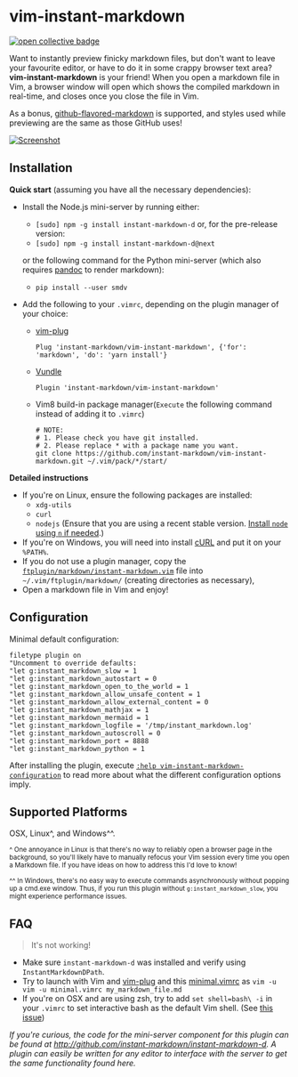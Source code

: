 vim-instant-markdown
====================

[![open collective badge](https://opencollective.com/instant-markdown/tiers/backer/badge.svg?label=backer&color=brightgreen)](https://opencollective.com/instant-markdown/)

Want to instantly preview finicky markdown files, but don't want to leave your
favourite editor, or have to do it in some crappy browser text area?
**vim-instant-markdown** is your friend! When you open a markdown file in Vim,
a browser window will open which shows the compiled markdown in real-time, and
closes once you close the file in Vim.

As a bonus, [github-flavored-markdown][gfm] is supported, and styles used while
previewing are the same as those GitHub uses!

[![Screenshot][ss]][ssbig]

Installation
------------
**Quick start** (assuming you have all the necessary dependencies):

- Install the Node.js mini-server by running either:

  - `[sudo] npm -g install instant-markdown-d` or, for the pre-release version:
  - `[sudo] npm -g install instant-markdown-d@next`

  or the following command for the Python mini-server (which also requires
  [pandoc][pandoc] to render markdown):

  - `pip install --user smdv`

* Add the following to your `.vimrc`, depending on the plugin manager of your
  choice:

  - [vim-plug][plug]

    ```vim
    Plug 'instant-markdown/vim-instant-markdown', {'for': 'markdown', 'do': 'yarn install'}
    ```

  - [Vundle][vundle]

    ```vim
    Plugin 'instant-markdown/vim-instant-markdown'
    ```
  - Vim8 build-in package manager(`Execute` the following command instead of adding it to `.vimrc`)

	```shell
    # NOTE: 
    # 1. Please check you have git installed.
    # 2. Please replace * with a package name you want.
    git clone https://github.com/instant-markdown/vim-instant-markdown.git ~/.vim/pack/*/start/
	```

**Detailed instructions**

- If you're on Linux, ensure the following packages are installed:
  - `xdg-utils`
  - `curl`
  - `nodejs` (Ensure that you are using a recent stable version. [Install `node` using `n` if needed][n].)
- If you're on Windows, you will need into install [cURL][curl] and put it on your `%PATH%`.
- If you do not use a plugin manager, copy the
  [`ftplugin/markdown/instant-markdown.vim`](ftplugin/markdown/instant-markdown.vim)
  file into `~/.vim/ftplugin/markdown/` (creating directories as
  necessary),
- Open a markdown file in Vim and enjoy!


Configuration
-------------

Minimal default configuration:

```vim
filetype plugin on
"Uncomment to override defaults:
"let g:instant_markdown_slow = 1
"let g:instant_markdown_autostart = 0
"let g:instant_markdown_open_to_the_world = 1
"let g:instant_markdown_allow_unsafe_content = 1
"let g:instant_markdown_allow_external_content = 0
"let g:instant_markdown_mathjax = 1
"let g:instant_markdown_mermaid = 1
"let g:instant_markdown_logfile = '/tmp/instant_markdown.log'
"let g:instant_markdown_autoscroll = 0
"let g:instant_markdown_port = 8888
"let g:instant_markdown_python = 1
```

After installing the plugin, execute [`:help vim-instant-markdown-configuration`](./doc/vim-instant-markdown.txt)
to read more about what the different configuration options imply.


Supported Platforms
-------------------

OSX, Linux^, and Windows^^.

<sub>^ One annoyance in Linux is that there's no way to reliably open a
browser page in the background, so you'll likely have to manually refocus your
Vim session every time you open a Markdown file. If you have ideas on how to
address this I'd love to know!</sub>

<sub>^^ In Windows, there's no easy way to execute commands asynchronously
without popping up a cmd.exe window. Thus, if you run this plugin without
`g:instant_markdown_slow`, you might experience performance issues.</sub>

FAQ
---
> It's not working!

- Make sure `instant-markdown-d` was installed and verify using
  `InstantMarkdownDPath`.
- Try to launch with Vim and [vim-plug][plug] and this
  [minimal.vimrc](https://raw.githubusercontent.com/instant-markdown/vim-instant-markdown/master/doc/minimal.vimrc)
  as `vim -u vim -u minimal.vimrc my_markdown_file.md`
- If you're on OSX and are using zsh, try to add `set shell=bash\ -i` in your
  `.vimrc` to set interactive bash as the default Vim shell. (See [this
  issue](http://github.com/instant-markdown/vim-instant-markdown/issues/41))

_If you're curious, the code for the mini-server component for this plugin can
be found at http://github.com/instant-markdown/instant-markdown-d. A plugin can
easily be written for any editor to interface with the server to get the same
functionality found here._


[ss]: https://i.imgur.com/r7G6FNA.gif "Click for bigger preview"
[ssbig]: https://i.imgur.com/4Fty7pw.gif
[n]: https://github.com/tj/n
[gfm]: http://github.github.com/github-flavored-markdown/
[curl]: http://curl.haxx.se/download.html
[tpope-markdown]: https://github.com/tpope/vim-markdown
[plug]: https://github.com/junegunn/vim-plug
[vundle]: https://github.com/gmarik/Vundle.vim
[pandoc]: https://pandoc.org/
